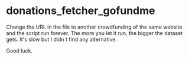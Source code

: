 # donations_fetcher_gofundme

Change the URL in the file to another crowdfunding of the same website and the script run forever.
The more you let it run, the bigger the dataset gets. It's slow but I didn t find any alternative.

Good luck.
